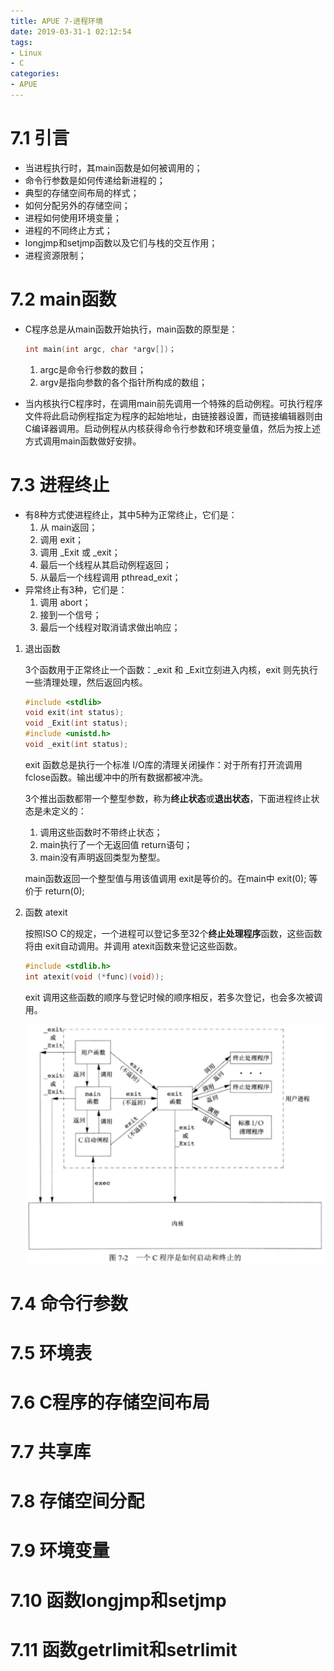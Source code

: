 ```yaml
---
title: APUE 7-进程环境
date: 2019-03-31-1 02:12:54
tags:
- Linux
- C
categories:
- APUE
---
```


# 7.1 引言

+ 当进程执行时，其main函数是如何被调用的；
+ 命令行参数是如何传递给新进程的；
+ 典型的存储空间布局的样式；
+ 如何分配另外的存储空间；
+ 进程如何使用环境变量；
+ 进程的不同终止方式；
+ longjmp和setjmp函数以及它们与栈的交互作用；
+ 进程资源限制；

<!-- more -->

# 7.2 main函数

+ C程序总是从main函数开始执行，main函数的原型是：

  ```c
  int main(int argc, char *argv[])；
  ```

  1. argc是命令行参数的数目；
  2. argv是指向参数的各个指针所构成的数组；

+ 当内核执行C程序时，在调用main前先调用一个特殊的启动例程。可执行程序文件将此启动例程指定为程序的起始地址，由链接器设置，而链接编辑器则由C编译器调用。启动例程从内核获得命令行参数和环境变量值，然后为按上述方式调用main函数做好安排。

# 7.3 进程终止

+ 有8种方式使进程终止，其中5种为正常终止，它们是：
  1. 从 main返回；
  2. 调用 exit；
  3. 调用 _Exit 或 _exit；
  4. 最后一个线程从其启动例程返回；
  5. 从最后一个线程调用 pthread_exit；
+ 异常终止有3种，它们是：
  1. 调用 abort；
  2. 接到一个信号；
  3. 最后一个线程对取消请求做出响应；

1. 退出函数

   3个函数用于正常终止一个函数：_exit 和 _Exit立刻进入内核，exit 则先执行一些清理处理，然后返回内核。

   ```c
   #include <stdlib>
   void exit(int status);
   void _Exit(int status);
   #include <unistd.h>
   void _exit(int status);
   ```

   exit 函数总是执行一个标准 I/O库的清理关闭操作：对于所有打开流调用 fclose函数。输出缓冲中的所有数据都被冲洗。

   3个推出函数都带一个整型参数，称为**终止状态**或**退出状态**，下面进程终止状态是未定义的：

   1. 调用这些函数时不带终止状态；
   2. main执行了一个无返回值 return语句；
   3. main没有声明返回类型为整型。

   main函数返回一个整型值与用该值调用 exit是等价的。在main中 exit(0); 等价于 return(0);

2. 函数 atexit

   按照ISO C的规定，一个进程可以登记多至32个**终止处理程序**函数，这些函数将由 exit自动调用。并调用 atexit函数来登记这些函数。

   ```c
   #include <stdlib.h>
   int atexit(void (*func)(void));			
   ```

   exit 调用这些函数的顺序与登记时候的顺序相反，若多次登记，也会多次被调用。

   ![2019-03-31-1-01](https://github.com/ChunixZ/ChunixZ.github.io/blob/master/source/_posts/img/2019-03-31-1-01.jpg)

# 7.4 命令行参数

# 7.5 环境表

# 7.6 C程序的存储空间布局

# 7.7 共享库

# 7.8 存储空间分配

# 7.9 环境变量

# 7.10 函数longjmp和setjmp

# 7.11 函数getrlimit和setrlimit 